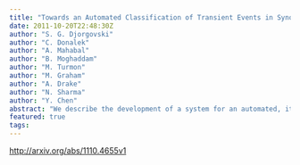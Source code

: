```yaml
---
title: "Towards an Automated Classification of Transient Events in Synoptic Sky   Surveys"
date: 2011-10-20T22:48:30Z
author: "S. G. Djorgovski"
author: "C. Donalek"
author: "A. Mahabal"
author: "B. Moghaddam"
author: "M. Turmon"
author: "M. Graham"
author: "A. Drake"
author: "N. Sharma"
author: "Y. Chen"
abstract: "We describe the development of a system for an automated, iterative, real-time classification of transient events discovered in synoptic sky surveys. The system under development incorporates a number of Machine Learning techniques, mostly using Bayesian approaches, due to the sparse nature, heterogeneity, and variable incompleteness of the available data. The classifications are improved iteratively as the new measurements are obtained. One novel feature is the development of an automated follow-up recommendation engine, that suggest those measurements that would be the most advantageous in terms of resolving classification ambiguities and/or characterization of the astrophysically most interesting objects, given a set of available follow-up assets and their cost functions. This illustrates the symbiotic relationship of astronomy and applied computer science through the emerging discipline of AstroInformatics."
featured: true
tags:
---
```

http://arxiv.org/abs/1110.4655v1